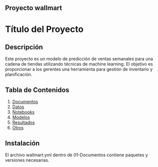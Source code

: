 ## Proyecto wallmart
# Título del Proyecto

## Descripción
Este proyecto es un modelo de predicción de ventas semanales para una cadena de tiendas utilizando técnicas de machine learning. El objetivo es proporcionar a los gerentes una herramienta para gestión de inventario y planificación.

## Tabla de Contenidos
01. [Documentos](#documentos)
02. [Datos](#datos)
03. [Notebooks](#notebooks)
04. [Modelos](#modelos)
05. [Resultados](#resultados)
09. [Otros](#otros)

## Instalación
El archivo wallmart.yml dentro de 01-Documentos contiene paquetes y versiones necesarias.